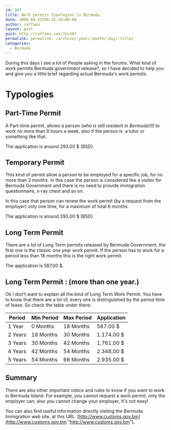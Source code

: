 ```yaml
---
id: 387
title: Work permits typologies in Bermuda.
date: 2008-04-23T06:25:26+00:00
author: raffaeu
layout: post
guid: http://raffaeu.com/?p=387
permalink: permalink: /archive/:year/:month/:day/:title/
categories:
  - Bermuda
---
```


During this days I see a lot of People asking in the forums. What kind of work permits Bermuda government release?, so I have decided to help you and give you a little brief regarding actual Bermuda's work permits.

# Typologies

## Part-Time Permit

A Part-time permit, allows a person (_who is still resident in Bermuda!!I)_ to work no more than 9 hours a week, also if the person is  a tutor or something like that.

The application is around 293.00 $ (BSD).

## Temporary Permit

This kind of permit allow a person to be employed for a specific job, for no more than 3 months. In this case the person is considered like a visitor for Bermuda Government and there is no need to provide immigration questionnaire, x-ray chest and so on.

In this case that person can renew the work permit (by a request from the employer) only one time, for a maximum of total 6 months.

The application is around 293.00 $ (BSD).

## Long Term Permit

There are a lot of Long Term permits released by Bermuda Government, the first one is the classic one year work permit. If the person has to work for a period less than 18 months this is the right work permit.

The application is 587.00 $.

## Long Term Permit : (more than one year.)

Ok I don't want to explain all the kind of Long Term Work Permit. You have to know that there are a lot of, every one is distinguished by the period time of lease.
So check the table under there:

| Period        | Min Period           | Max Period  |   Application   |
| ------------- | ------------- | ----- | --- |
| 1 Year | 0 Months | 18 Months | 587.00 $ |
| 2 Years | 18 Months | 30 Months | 1.174.00 $ |
| 3 Years | 30 Months | 42 Months | 1.761.00 $ |
| 4 Years | 42 Months | 54 Months | 2.348.00 $ |
| 5 Years | 54 Months | 66 Months | 2.935.00 $ |

## Summary

There are also other important notice and rules to know if you want to work in Bermuda Island. For example, you cannot request a work permit, only the employer can; also you cannot change your employer, It's not easy!

You can also find useful information directly visiting the Bermuda Immigration web site, at this URL: [http://www.customs.gov.bm](http://www.customs.gov.bm "http://www.customs.gov.bm").
